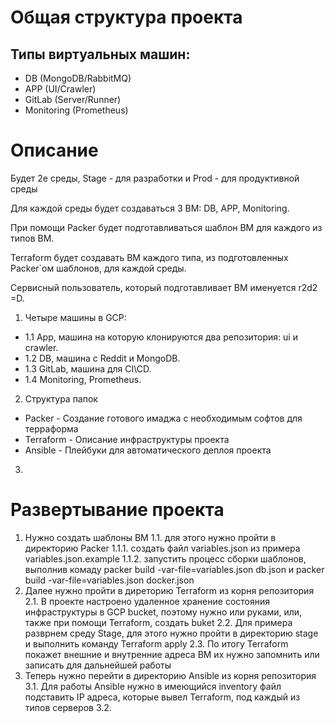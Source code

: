 # Общая структура проекта

## Типы виртуальных машин:
  
- DB (MongoDB/RabbitMQ)
- APP (UI/Crawler)
- GitLab (Server/Runner)
- Monitoring (Prometheus)

# Описание

Будет 2е среды, Stage - для разработки и Prod - для продуктивной среды

Для каждой среды будет создаваться 3 ВМ: DB, APP, Monitoring.

При помощи Packer будет подготавливаться шаблон ВМ для каждого из типов ВМ.

Terraform будет создавать ВМ каждого типа, из подготовленных Packer`ом шаблонов, для каждой среды.

Сервисный пользователь, который подготавливает ВМ именуется r2d2 =D.

1. Четыре машины в GCP:
- 1.1 App, машина на которую клонируются два репозитория: ui и crawler.
- 1.2 DB, машина с Reddit и MongoDB.
- 1.3 GitLab, машина для CI\CD.
- 1.4 Monitoring, Prometheus.

2. Структура папок
- Packer - Создание готового имаджа с необходимым софтов для терраформа
- Terraform - Описание инфраструктуры проекта
- Ansible - Плейбуки для автоматического деплоя проекта
	
3. 

# Развертывание проекта

1. Нужно создать шаблоны ВМ
1.1. для этого нужно пройти в директорию Packer
1.1.1. создать файл variables.json из примера variables.json.example
1.1.2. запустить процесс сборки шаблонов, выполнив комаду packer build -var-file=variables.json db.json и packer build -var-file=variables.json docker.json
2. Далее нужно пройти в диреторию Terraform из корня репозитория
2.1. В проекте настроено удаленное хранение состояния инфраструктуры в GCP bucket, поэтому нужно или руками, или, также при помощи Terraform, создать buket
2.2. Для примера разврнем среду Stage, для этого нужно пройти в директорию stage и выполнить команду Terraform apply
2.3. По итогу Terraform покажет внешние и внутренние адреса ВМ их нужно запомнить или записать для дальнейшей работы
3. Теперь нужно перейти в директорию Ansible из корня репозитория
3.1. Для работы Ansible нужно в имеющийся inventory файл подставить IP адреса, которые вывел Terraform, под каждый из типов серверов
3.2. 
